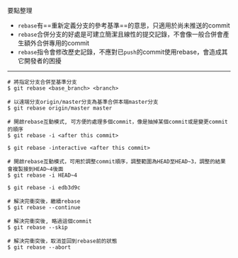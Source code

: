 要點整理
- `rebase`有==重新定義分支的參考基準==的意思，只適用於尚未推送的commit
- `rebase`合併分支的好處是可建立簡潔且線性的提交記錄，不會像一般合併會產生額外合併專用的commit
- `rebase`指令會修改歷史記錄，不應對已`push`的commit使用rebase，會造成其它開發者的困擾

---

```
# 將指定分支合併至基準分支
$ git rebase <base_branch> <branch>

# 以遠端分支origin/master分支為基準合併本端master分支
$ git rebase origin/master master
```

```
# 開啟rebase互動模式, 可方便的處理多個commit，像是抽掉某個commit或是變更commit的順序
$ git rebase -i <after this commit>

$ git rebase -interactive <after this commit>

# 開啟rebase互動模式，可用於調整commit順序，調整範圍為HEAD至HEAD~3，調整的結果會複製接到HEAD~4後面
$ git rebase -i HEAD~4

$ git rebase -i edb3d9c
```

```
# 解決完衝突後，繼續rebase
$ git rebase --continue

# 解決完衝突後, 略過這個commit
$ git rebase --skip

# 解決完衝突後，取消並回到rebase前的狀態
$ git rebase --abort
```